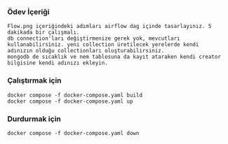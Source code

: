 ### Ödev İçeriği
    Flow.png içeriğindeki adımları airflow dag içinde tasarlayınız. 5 dakikada bir çalışmalı.
    db connection'ları değiştirmenize gerek yok, mevcutları kullanabilirsiniz. yeni collection üretilecek yerelerde kendi
    adınızın olduğu collectionları oluşturabilirsiniz.
    mongodb de sıcaklık ve nem tablosuna da kayıt ataraken kendi creator bilgisine kendi adınızı ekleyin.


### Çalıştırmak için

    docker compose -f docker-compose.yaml build
    docker compose -f docker-compose.yaml up

### Durdurmak için

    docker compose -f docker-compose.yaml down
